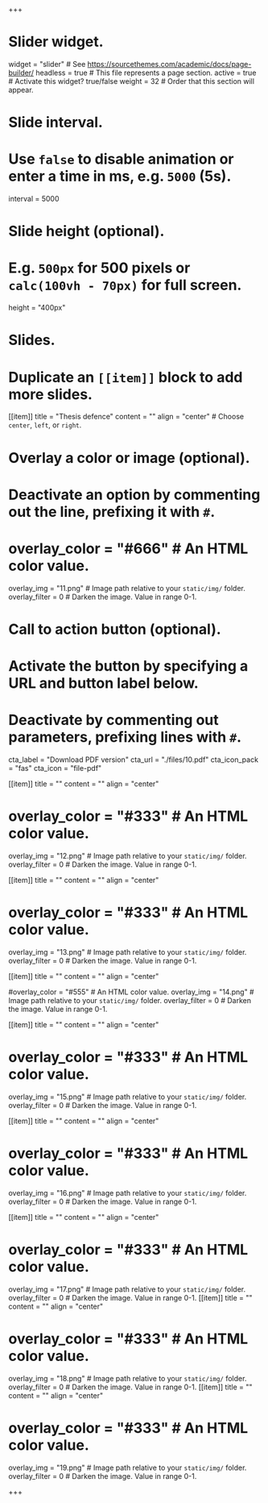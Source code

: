 +++
# Slider widget.
widget = "slider"  # See https://sourcethemes.com/academic/docs/page-builder/
headless = true  # This file represents a page section.
active = true  # Activate this widget? true/false
weight = 32  # Order that this section will appear.

# Slide interval.
# Use `false` to disable animation or enter a time in ms, e.g. `5000` (5s).
interval = 5000

# Slide height (optional).
# E.g. `500px` for 500 pixels or `calc(100vh - 70px)` for full screen.
height = "400px"

# Slides.
# Duplicate an `[[item]]` block to add more slides.
[[item]]
  title = "Thesis defence"
  content = ""
  align = "center"  # Choose `center`, `left`, or `right`.

  # Overlay a color or image (optional).
  #   Deactivate an option by commenting out the line, prefixing it with `#`.
 # overlay_color = "#666"  # An HTML color value.
  overlay_img = "11.png"  # Image path relative to your `static/img/` folder.
  overlay_filter = 0  # Darken the image. Value in range 0-1.

  # Call to action button (optional).
  #   Activate the button by specifying a URL and button label below.
  #   Deactivate by commenting out parameters, prefixing lines with `#`.
  cta_label = "Download PDF version"
  cta_url = "./files/10.pdf"
  cta_icon_pack = "fas"
  cta_icon = "file-pdf"
  
  [[item]]
  title = ""
  content = ""
  align = "center"

 # overlay_color = "#333"  # An HTML color value.
  overlay_img = "12.png"  # Image path relative to your `static/img/` folder.
  overlay_filter = 0  # Darken the image. Value in range 0-1.
  
 [[item]]
  title = ""
  content = ""
  align = "center"

 # overlay_color = "#333"  # An HTML color value.
  overlay_img = "13.png"  # Image path relative to your `static/img/` folder.
  overlay_filter = 0  # Darken the image. Value in range 0-1.
  
[[item]]
  title = ""
  content = ""
  align = "center"

  #overlay_color = "#555"  # An HTML color value.
  overlay_img = "14.png"  # Image path relative to your `static/img/` folder.
  overlay_filter = 0  # Darken the image. Value in range 0-1.
  
   [[item]]
  title = ""
  content = ""
  align = "center"

 # overlay_color = "#333"  # An HTML color value.
  overlay_img = "15.png"  # Image path relative to your `static/img/` folder.
  overlay_filter = 0  # Darken the image. Value in range 0-1.

[[item]]
  title = ""
  content = ""
  align = "center"

 # overlay_color = "#333"  # An HTML color value.
  overlay_img = "16.png"  # Image path relative to your `static/img/` folder.
  overlay_filter = 0  # Darken the image. Value in range 0-1.
  
  [[item]]
  title = ""
  content = ""
  align = "center"

 # overlay_color = "#333"  # An HTML color value.
  overlay_img = "17.png"  # Image path relative to your `static/img/` folder.
  overlay_filter = 0  # Darken the image. Value in range 0-1.
  [[item]]
  title = ""
  content = ""
  align = "center"

 # overlay_color = "#333"  # An HTML color value.
  overlay_img = "18.png"  # Image path relative to your `static/img/` folder.
  overlay_filter = 0  # Darken the image. Value in range 0-1.
  [[item]]
  title = ""
  content = ""
  align = "center"

 # overlay_color = "#333"  # An HTML color value.
  overlay_img = "19.png"  # Image path relative to your `static/img/` folder.
  overlay_filter = 0  # Darken the image. Value in range 0-1.
 
  
 
+++
